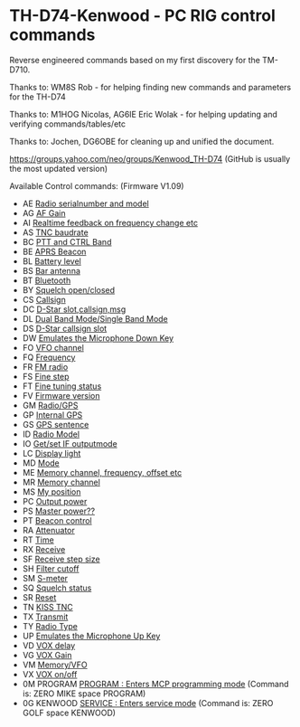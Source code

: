 # TH-D74-Kenwood - PC RIG control commands

Reverse engineered commands based on my first discovery for the TM-D710.

Thanks to: WM8S Rob - for helping finding new commands and parameters for the TH-D74

Thanks to: M1HOG Nicolas, AG6IE Eric Wolak - for helping updating and verifying commands/tables/etc

Thanks to: Jochen, DG6OBE for cleaning up and unified the document.

https://groups.yahoo.com/neo/groups/Kenwood_TH-D74 (GitHub is usually the most updated version)

Available Control commands: (Firmware V1.09)


- AE	[Radio serialnumber and model](/commands/AE.md)
- AG	[AF Gain](/commands/AG.md)
- AI	[Realtime feedback on frequency change etc](/commands/AI.md)
- AS	[TNC baudrate](/commands/AS.md)
- BC	[PTT and CTRL Band](/commands/BC.md)
- BE	[APRS Beacon](/commands/BE.md)
- BL	[Battery level](/commands/BL.md)
- BS	[Bar antenna](/commands/BS.md)
- BT	[Bluetooth](/commands/BT.md)
- BY	[Squelch open/closed](/commands/BY.md)
- CS	[Callsign](/commands/CS.md)
- DC	[D-Star slot,callsign,msg](/commands/DC.md)
- DL	[Dual Band Mode/Single Band Mode](/commands/DL.md)
- DS	[D-Star callsign slot](/commands/DS.md)
- DW	[Emulates the Microphone Down Key](/commands/DW.md)
- FO	[VFO channel](/commands/FO.md)
- FQ	[Frequency](/commands/FQ.md)
- FR	[FM radio](/commands/FR.md)
- FS	[Fine step](/commands/FS.md)
- FT	[Fine tuning status](/commands/FT.md)
- FV	[Firmware version](/commands/FV.md)
- GM	[Radio/GPS](/commands/GM.md)
- GP	[Internal GPS](/commands/GP.md)
- GS	[GPS sentence](/commands/GS.md)
- ID	[Radio Model](/commands/ID.md)
- IO	[Get/set IF outputmode](/commands/IO.md)
- LC	[Display light](/commands/LC.md)
- MD	[Mode](/commands/MD.md)
- ME	[Memory channel, frequency, offset etc](/commands/ME.md)
- MR	[Memory channel](/commands/MR.md)
- MS	[My position](/commands/MS.md)
- PC	[Output power](/commands/PC.md)
- PS	[Master power??](/commands/PS.md)
- PT	[Beacon control](/commands/PT.md)
- RA	[Attenuator](/commands/RA.md)
- RT	[Time](/commands/RT.md)
- RX	[Receive](/commands/RX.md)
- SF	[Receive step size](/commands/SF.md)
- SH	[Filter cutoff](/commands/SH.md)
- SM	[S-meter](/commands/SM.md)
- SQ	[Squelch status](/commands/SQ.md)
- SR	[Reset](/commands/SR.md)
- TN	[KISS TNC](/commands/TN.md)
- TX	[Transmit](/commands/TX.md)
- TY	[Radio Type](/commands/TY.md)
- UP	[Emulates the Microphone Up Key](/commands/UP.md)
- VD	[VOX delay](/commands/VD.md)
- VG	[VOX Gain](/commands/VG.md)
- VM	[Memory/VFO](/commands/VM.md)
- VX	[VOX on/off](/commands/VX.md)
- 0M PROGRAM	[PROGRAM : Enters MCP programming mode](/commands/0M_PROGRAM.md) (Command is: ZERO MIKE space PROGRAM)
- 0G KENWOOD	[SERVICE : Enters service mode](/commands/0G_KENWOOD.md) (Command is: ZERO GOLF space KENWOOD)
